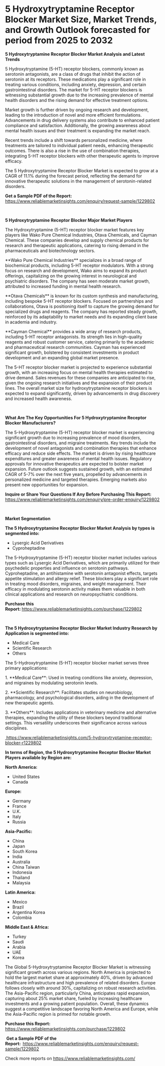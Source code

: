 <p><h1>5 Hydroxytryptamine Receptor Blocker Market Size, Market Trends, and Growth Outlook forecasted for period from 2025 to 2032</h1></p><p><strong>5 Hydroxytryptamine Receptor Blocker Market Analysis and Latest Trends</strong></p>
<p><p>5 Hydroxytryptamine (5-HT) receptor blockers, commonly known as serotonin antagonists, are a class of drugs that inhibit the action of serotonin at its receptors. These medications play a significant role in treating various conditions, including anxiety, depression, and certain gastrointestinal disorders. The market for 5-HT receptor blockers is witnessing substantial growth due to the increasing prevalence of mental health disorders and the rising demand for effective treatment options.</p><p>Market growth is further driven by ongoing research and development, leading to the introduction of novel and more efficient formulations. Advancements in drug delivery systems also contribute to enhanced patient compliance and satisfaction. Additionally, the growing awareness about mental health issues and their treatment is expanding the market reach.</p><p>Recent trends include a shift towards personalized medicine, where treatments are tailored to individual patient needs, enhancing therapeutic outcomes. There is also a rise in the use of combination therapies, integrating 5-HT receptor blockers with other therapeutic agents to improve efficacy.</p><p>The 5 Hydroxytryptamine Receptor Blocker Market is expected to grow at a CAGR of 11.1% during the forecast period, reflecting the demand for innovative therapeutic solutions in the management of serotonin-related disorders.</p></p>
<p><strong>Get a Sample PDF of the Report:&nbsp;</strong> <a href="https://www.reliablemarketinsights.com/enquiry/request-sample/1229802?utm_campaign=2199&utm_medium=2&utm_source=Github&utm_content=ia&utm_term=08032025&utm_id=5-hydroxytryptamine-receptor-blocker">https://www.reliablemarketinsights.com/enquiry/request-sample/1229802</a></p>
<p>&nbsp;</p>
<p><strong>5 Hydroxytryptamine Receptor Blocker Major Market Players</strong></p>
<p><p>The Hydroxytryptamine (5-HT) receptor blocker market features key players like Wako Pure Chemical Industries, Otava Chemicals, and Cayman Chemical. These companies develop and supply chemical products for research and therapeutic applications, catering to rising demand in the pharmaceuticals and biotechnology sectors.</p><p>**Wako Pure Chemical Industries** specializes in a broad range of biochemical products, including 5-HT receptor modulators. With a strong focus on research and development, Wako aims to expand its product offerings, capitalizing on the growing interest in neurological and psychiatric disorders. The company has seen moderate market growth, attributed to increased funding in mental health research.</p><p>**Otava Chemicals** is known for its custom synthesis and manufacturing, including bespoke 5-HT receptor blockers. Focused on partnerships and collaborations, Otava is positioning itself to capture the growing demand for specialized drugs and reagents. The company has reported steady growth, reinforced by its adaptability to market needs and its expanding client base in academia and industry.</p><p>**Cayman Chemical** provides a wide array of research products, including 5-HT receptor antagonists. Its strength lies in high-quality reagents and robust customer service, catering primarily to the academic and pharmaceutical research communities. Cayman has experienced significant growth, bolstered by consistent investments in product development and an expanding global market presence.</p><p>The 5-HT receptor blocker market is projected to experience substantial growth, with an increasing focus on mental health therapies estimated to drive demand. Sales revenues for these companies are anticipated to rise, given the ongoing research initiatives and the expansion of their product lines. The overall market size for hydroxytryptamine receptor blockers is expected to expand significantly, driven by advancements in drug discovery and increased health awareness.</p></p>
<p>&nbsp;</p>
<p><strong>What Are The Key Opportunities For 5 Hydroxytryptamine Receptor Blocker Manufacturers?</strong></p>
<p><p>The 5-Hydroxytryptamine (5-HT) receptor blocker market is experiencing significant growth due to increasing prevalence of mood disorders, gastrointestinal disorders, and migraine treatments. Key trends include the development of novel antagonists and combination therapies that enhance efficacy and reduce side effects. The market is driven by rising healthcare expenditures and greater awareness of mental health issues. Regulatory approvals for innovative therapeutics are expected to bolster market expansion. Future outlook suggests sustained growth, with an estimated CAGR of 5-7% over the next five years, propelled by advancements in personalized medicine and targeted therapies. Emerging markets also present new opportunities for expansion.</p></p>
<p><strong>Inquire or Share Your Questions If Any Before Purchasing This Report:</strong> <a href="https://www.reliablemarketinsights.com/enquiry/pre-order-enquiry/1229802?utm_campaign=2199&utm_medium=2&utm_source=Github&utm_content=ia&utm_term=08032025&utm_id=5-hydroxytryptamine-receptor-blocker">https://www.reliablemarketinsights.com/enquiry/pre-order-enquiry/1229802</a></p>
<p>&nbsp;</p>
<p><strong>Market Segmentation</strong></p>
<p><strong>The 5 Hydroxytryptamine Receptor Blocker Market Analysis by types is segmented into:</strong></p>
<p><ul><li>Lysergic Acid Derivatives</li><li>Cyproheptadine</li></ul></p>
<p><p>The 5-Hydroxytryptamine (5-HT) receptor blocker market includes various types such as Lysergic Acid Derivatives, which are primarily utilized for their psychedelic properties and influence on serotonin pathways. Cyproheptadine, an antihistamine with serotonin antagonist effects, targets appetite stimulation and allergy relief. These blockers play a significant role in treating mood disorders, migraines, and weight management. Their efficacy in modulating serotonin activity makes them valuable in both clinical applications and research on neuropsychiatric conditions.</p></p>
<p><strong>Purchase this Report:&nbsp;</strong><a href="https://www.reliablemarketinsights.com/purchase/1229802?utm_campaign=2199&utm_medium=2&utm_source=Github&utm_content=ia&utm_term=08032025&utm_id=5-hydroxytryptamine-receptor-blocker">https://www.reliablemarketinsights.com/purchase/1229802</a></p>
<p>&nbsp;</p>
<p><strong>The 5 Hydroxytryptamine Receptor Blocker Market Industry Research by Application is segmented into:</strong></p>
<p><ul><li>Medical Care</li><li>Scientific Research</li><li>Others</li></ul></p>
<p><p>The 5-Hydroxytryptamine (5-HT) receptor blocker market serves three primary applications: </p><p>1. **Medical Care**: Used in treating conditions like anxiety, depression, and migraines by modulating serotonin levels. </p><p>2. **Scientific Research**: Facilitates studies on neurobiology, pharmacology, and psychological disorders, aiding in the development of new therapeutic agents. </p><p>3. **Others**: Includes applications in veterinary medicine and alternative therapies, expanding the utility of these blockers beyond traditional settings. This versatility underscores their significance across various disciplines.</p></p>
<p><a href="https://www.reliablemarketinsights.com/5-hydroxytryptamine-receptor-blocker-r1229802?utm_campaign=2199&utm_medium=2&utm_source=Github&utm_content=ia&utm_term=08032025&utm_id=5-hydroxytryptamine-receptor-blocker">&nbsp;https://www.reliablemarketinsights.com/5-hydroxytryptamine-receptor-blocker-r1229802</a></p>
<p><strong>In terms of Region, the 5 Hydroxytryptamine Receptor Blocker Market Players available by Region are:</strong></p>
<p>
    <p> <strong> North America: </strong>
        <ul>
            <li>United States</li>
            <li>Canada</li>
        </ul>
        </p> 
    <p> <strong> Europe: </strong>
        <ul>
            <li>Germany</li>
            <li>France</li>
            <li>U.K.</li>
            <li>Italy</li>
            <li>Russia</li>
        </ul>
        </p> 
    <p> <strong> Asia-Pacific: </strong>
        <ul>
            <li>China</li>
            <li>Japan</li>
            <li>South Korea</li>
            <li>India</li>
            <li>Australia</li>
            <li>China Taiwan</li>
            <li>Indonesia</li>
            <li>Thailand</li>
            <li>Malaysia</li>
        </ul>
        </p> 
    <p> <strong> Latin America: </strong>
        <ul>
            <li>Mexico</li>
            <li>Brazil</li>
            <li>Argentina Korea</li>
            <li>Colombia</li>
        </ul>
        </p> 
    <p> <strong> Middle East & Africa: </strong>
        <ul>
            <li>Turkey</li>
            <li>Saudi</li>
            <li>Arabia</li>
            <li>UAE</li>
            <li>Korea</li>
        </ul>
    </p>
    </p>
<p><p>The Global 5-Hydroxytryptamine Receptor Blocker Market is witnessing significant growth across various regions. North America is projected to hold the largest market share at approximately 40%, driven by advanced healthcare infrastructure and high prevalence of related disorders. Europe follows closely with around 30%, capitalizing on robust research activities. The Asia-Pacific region, particularly China, anticipates rapid expansion, capturing about 25% market share, fueled by increasing healthcare investments and a growing patient population. Overall, these dynamics suggest a competitive landscape favoring North America and Europe, while the Asia-Pacific region is primed for notable growth.</p></p>
<p><strong>Purchase this Report: </strong><a href="https://www.reliablemarketinsights.com/purchase/1229802?utm_campaign=2199&utm_medium=2&utm_source=Github&utm_content=ia&utm_term=08032025&utm_id=5-hydroxytryptamine-receptor-blocker">https://www.reliablemarketinsights.com/purchase/1229802</a></p>
<p>&nbsp;<strong>Get a Sample PDF of the Report:&nbsp;&nbsp;</strong><a href="https://www.reliablemarketinsights.com/enquiry/request-sample/1229802?utm_campaign=2199&utm_medium=2&utm_source=Github&utm_content=ia&utm_term=08032025&utm_id=5-hydroxytryptamine-receptor-blocker">https://www.reliablemarketinsights.com/enquiry/request-sample/1229802</a></p>
<p><strong></strong></p>
<p>Check more reports on <a href="https://www.reliablemarketinsights.com/?utm_campaign=2199&utm_medium=2&utm_source=Github&utm_content=ia&utm_term=08032025&utm_id=5-hydroxytryptamine-receptor-blocker">https://www.reliablemarketinsights.com/</a></p>